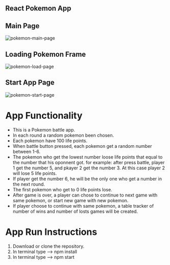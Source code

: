 ## React Pokemon App

## Main Page
![pokemon-main-page](https://user-images.githubusercontent.com/57434735/198879313-2fc0b426-4dce-425f-b227-31ecadc314ce.PNG)

## Loading Pokemon Frame
![pokemon-load-page](https://user-images.githubusercontent.com/57434735/198879320-95e82c84-a63d-413d-a2ea-4c2472f4742c.PNG)

## Start App Page
![pokemon-start-page](https://user-images.githubusercontent.com/57434735/198879326-ac80633d-1853-4584-b1c2-624cf8763841.PNG)

# App Functionality
* This is a Pokemon battle app.
* In each round a random pokemon been chosen.
* Each pokemon have 100 life points.
* When battle button pressed, each pokemon get a random number between 1-6.
* The pokemon who get the lowest number loose life points that equal to the number that his oponnent got.
for example: after press battle, player 1 get the number 5, and pkayer 2 get the number 3.
At this case player 2 will lose 5 life points.
* If player get the number 6, he will be the only one who get a number in the next round.
* The first pokemon who get to 0 life points lose.
* After game is over, a player can chose to continue to next game with same pokemon, or start new game with new pokemon.
* If player choose to continue with same pokemon, a table tracker of number of wins and number of losts games will be created.

# App Run Instructions
1. Download or clone the repository.
2. In terminal type --> npm install
3. In terminal type --> npm start
